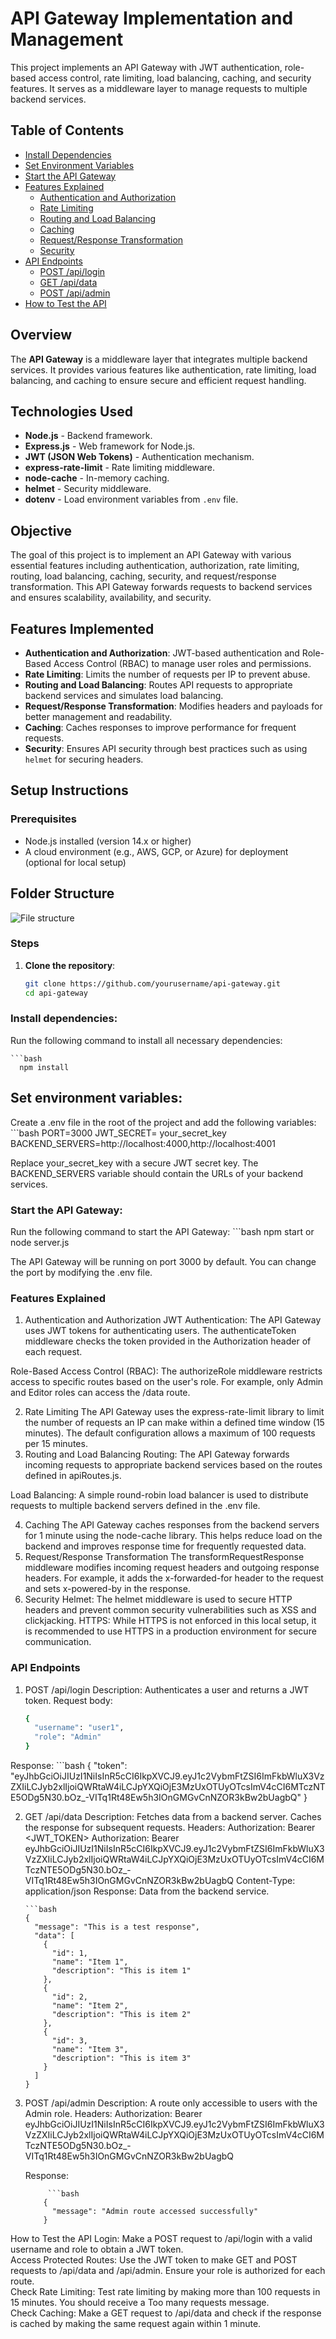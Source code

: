 # API Gateway Implementation and Management

This project implements an API Gateway with JWT authentication, role-based access control, rate limiting, load balancing, caching, and security features. It serves as a middleware layer to manage requests to multiple backend services.

## Table of Contents

- [Install Dependencies](#install-dependencies)
- [Set Environment Variables](#set-environment-variables)
- [Start the API Gateway](#start-the-api-gateway)
- [Features Explained](#features-explained)
  - [Authentication and Authorization](#authentication-and-authorization)
  - [Rate Limiting](#rate-limiting)
  - [Routing and Load Balancing](#routing-and-load-balancing)
  - [Caching](#caching)
  - [Request/Response Transformation](#requestresponse-transformation)
  - [Security](#security)
- [API Endpoints](#api-endpoints)
  - [POST /api/login](#1-post-apilogin)
  - [GET /api/data](#2-get-apidata)
  - [POST /api/admin](#3-post-apiadmin)
- [How to Test the API](#how-to-test-the-api)

## Overview

The **API Gateway** is a middleware layer that integrates multiple backend services. It provides various features like authentication, rate limiting, load balancing, and caching to ensure secure and efficient request handling.

## Technologies Used

- **Node.js** - Backend framework.
- **Express.js** - Web framework for Node.js.
- **JWT (JSON Web Tokens)** - Authentication mechanism.
- **express-rate-limit** - Rate limiting middleware.
- **node-cache** - In-memory caching.
- **helmet** - Security middleware.
- **dotenv** - Load environment variables from `.env` file.


## Objective
  
The goal of this project is to implement an API Gateway with various essential features including authentication, authorization, rate limiting, routing, load balancing, caching, security, and request/response transformation. This API Gateway forwards requests to backend services and ensures scalability, availability, and security.

## Features Implemented

- **Authentication and Authorization**: JWT-based authentication and Role-Based Access Control (RBAC) to manage user roles and permissions.
- **Rate Limiting**: Limits the number of requests per IP to prevent abuse.
- **Routing and Load Balancing**: Routes API requests to appropriate backend services and simulates load balancing.
- **Request/Response Transformation**: Modifies headers and payloads for better management and readability.
- **Caching**: Caches responses to improve performance for frequent requests.
- **Security**: Ensures API security through best practices such as using `helmet` for securing headers.



## Setup Instructions
### Prerequisites

- Node.js installed (version 14.x or higher)
- A cloud environment (e.g., AWS, GCP, or Azure) for deployment (optional for local setup)


## Folder Structure
![File structure](https://github.com/MUSTAKIMSHAIKH2942/API-Gateway-Implementation-and-Management-Assignment/blob/main/testapigateway.png)

 
### Steps

1. **Clone the repository**:

   ```bash
   git clone https://github.com/yourusername/api-gateway.git
   cd api-gateway
   
### Install dependencies:
Run the following command to install all necessary dependencies:

      
    ```bash
      npm install


## Set environment variables:
Create a .env file in the root of the project and add the following variables:
      ```bash
     PORT=3000
     JWT_SECRET=  your_secret_key
     BACKEND_SERVERS=http://localhost:4000,http://localhost:4001


Replace your_secret_key with a secure JWT secret key. The BACKEND_SERVERS variable should contain the URLs of your backend services.

### Start the API Gateway:

Run the following command to start the API Gateway:
    ```bash
     npm start
     or
     node server.js
     
The API Gateway will be running on port 3000 by default. You can change the port by modifying the .env file.


### Features Explained
1. Authentication and Authorization
JWT Authentication: The API Gateway uses JWT tokens for authenticating users. The authenticateToken middleware checks the token provided in the Authorization header of each request.

Role-Based Access Control (RBAC): The authorizeRole middleware restricts access to specific routes based on the user's role. For example, only Admin and Editor roles can access the /data route.

2. Rate Limiting
The API Gateway uses the express-rate-limit library to limit the number of requests an IP can make within a defined time window (15 minutes). The default configuration allows a maximum of 100 requests per 15 minutes.
3. Routing and Load Balancing
Routing: The API Gateway forwards incoming requests to appropriate backend services based on the routes defined in apiRoutes.js.

Load Balancing: A simple round-robin load balancer is used to distribute requests to multiple backend servers defined in the .env file.

4. Caching
The API Gateway caches responses from the backend servers for 1 minute using the node-cache library. This helps reduce load on the backend and improves response time for frequently requested data.
5. Request/Response Transformation
The transformRequestResponse middleware modifies incoming request headers and outgoing response headers. For example, it adds the x-forwarded-for header to the request and sets x-powered-by in the response.
6. Security
Helmet: The helmet middleware is used to secure HTTP headers and prevent common security vulnerabilities such as XSS and clickjacking.
HTTPS: While HTTPS is not enforced in this local setup, it is recommended to use HTTPS in a production environment for secure communication.

### API Endpoints

1. POST /api/login
Description: Authenticates a user and returns a JWT token.
Request body:
   
      ```bash
      {
        "username": "user1",
        "role": "Admin"
      }

Response:
      ```bash
         {
           "token": "eyJhbGciOiJIUzI1NiIsInR5cCI6IkpXVCJ9.eyJ1c2VybmFtZSI6ImFkbWluX3VzZXIiLCJyb2xlIjoiQWRtaW4iLCJpYXQiOjE3MzUxOTUyOTcsImV4cCI6MTczNTE5ODg5N30.bOz_-VITq1Rt48Ew5h3IOnGMGvCnNZOR3kBw2bUagbQ"
         }


         

2. GET /api/data
Description: Fetches data from a backend server. Caches the response for subsequent requests.
Headers: Authorization: Bearer <JWT_TOKEN>
Authorization: Bearer eyJhbGciOiJIUzI1NiIsInR5cCI6IkpXVCJ9.eyJ1c2VybmFtZSI6ImFkbWluX3VzZXIiLCJyb2xlIjoiQWRtaW4iLCJpYXQiOjE3MzUxOTUyOTcsImV4cCI6MTczNTE5ODg5N30.bOz_-VITq1Rt48Ew5h3IOnGMGvCnNZOR3kBw2bUagbQ
Content-Type: application/json
Response: Data from the backend service.

       ```bash
       {
         "message": "This is a test response",
         "data": [
           {
             "id": 1,
             "name": "Item 1",
             "description": "This is item 1"
           },
           {
             "id": 2,
             "name": "Item 2",
             "description": "This is item 2"
           },
           {
             "id": 3,
             "name": "Item 3",
             "description": "This is item 3"
           }
         ]
       }
       

3. POST /api/admin
Description: A route only accessible to users with the Admin role.
Headers: Authorization: Bearer eyJhbGciOiJIUzI1NiIsInR5cCI6IkpXVCJ9.eyJ1c2VybmFtZSI6ImFkbWluX3VzZXIiLCJyb2xlIjoiQWRtaW4iLCJpYXQiOjE3MzUxOTUyOTcsImV4cCI6MTczNTE5ODg5N30.bOz_-VITq1Rt48Ew5h3IOnGMGvCnNZOR3kBw2bUagbQ

   Response:

   
            ```bash
           {
             "message": "Admin route accessed successfully"
           }

How to Test the API
Login: Make a POST request to /api/login with a valid username and role to obtain a JWT token.                                                          
Access Protected Routes: Use the JWT token to make GET and POST requests to /api/data and /api/admin. Ensure your role is authorized for each route.                    
Check Rate Limiting: Test rate limiting by making more than 100 requests in 15 minutes. You should receive a Too many requests message.                                  
Check Caching: Make a GET request to /api/data and check if the response is cached by making the same request again within 1 minute.                                        



